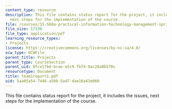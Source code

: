 ```yaml
---
content_type: resource
description: This file contains status report for the project, it includes the issues,
  next steps for the implementation of the course.
file: /courses/15-568a-practical-information-technology-management-spring-2005/5aa05a547446a5065a47dae16a43e060_team1report1.pdf
file_size: 17136
file_type: application/pdf
learning_resource_types:
- Projects
license: https://creativecommons.org/licenses/by-nc-sa/4.0/
ocw_type: OCWFile
parent_title: Projects
parent_type: CourseSection
parent_uid: 6fce17bd-bcae-e5c9-fbf4-9ac28a0b570c
resourcetype: Document
title: team1report1.pdf
uid: 5aa05a54-7446-a506-5a47-dae16a43e060
---
```

This file contains status report for the project, it includes the issues, next steps for the implementation of the course.